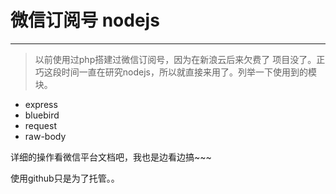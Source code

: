 # 微信订阅号 nodejs #



----------
>   以前使用过php搭建过微信订阅号，因为在新浪云后来欠费了 项目没了。正巧这段时间一直在研究nodejs，所以就直接来用了。列举一下使用到的模块。

- express
- bluebird
- request
- raw-body

详细的操作看微信平台文档吧，我也是边看边搞~~~

使用github只是为了托管。。
